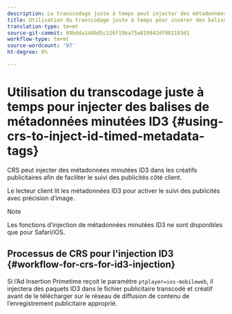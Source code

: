 ```yaml
---
description: Le transcodage juste à temps peut injecter des métadonnées minutées ID3 dans les créations publicitaires afin de faciliter le suivi des publicités côté client.
title: Utilisation du transcodage juste à temps pour insérer des balises de métadonnées temporelles ID3
translation-type: tm+mt
source-git-commit: 89bdda1d4bd5c126f19ba75a819942df901183d1
workflow-type: tm+mt
source-wordcount: '97'
ht-degree: 0%

---
```



# Utilisation du transcodage juste à temps pour injecter des balises de métadonnées minutées ID3 {#using-crs-to-inject-id-timed-metadata-tags}

CRS peut injecter des métadonnées minutées ID3 dans les créatifs publicitaires afin de faciliter le suivi des publicités côté client.

Le lecteur client lit les métadonnées ID3 pour activer le suivi des publicités avec précision d’image.

>[!NOTE]
>
>Les fonctions d’injection de métadonnées minutées ID3 ne sont disponibles que pour Safari/iOS.

## Processus de CRS pour l&#39;injection ID3 {#workflow-for-crs-for-id3-injection}

Si l’Ad Insertion Primetime reçoit le paramètre `ptplayer=ios-mobileweb`, il injectera des paquets ID3 dans le fichier publicitaire transcodé et créatif avant de le télécharger sur le réseau de diffusion de contenu de l’enregistrement publicitaire approprié.
